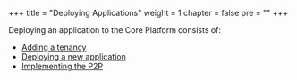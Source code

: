 +++
title = "Deploying Applications"
weight = 1
chapter = false
pre = ""
+++

Deploying an application to the Core Platform consists of:

* [Adding a tenancy](./tenancy)
* [Deploying a new application](./new-app)
* [Implementing the P2P](../p2p)